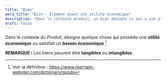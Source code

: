 ```yaml
---
title: "Bien"
meta_title: "Bien – Élément ayant une utilité économique"
description: "Dans le contexte produit, un bien désigne ce qui a une utilité économique ou répond à un besoin. Il peut être tangible (ex. : matériel) ou intangible (ex. : logiciel, service)."
draft: false
---
```


Dans le contexte du *Produit*, désigne quelque chose qui possède une **utilité économique** ou satisfait un **besoin économique** [^1]

**REMARQUE :** Les biens peuvent être **tangibles** ou **intangibles**

[^1]: Voir la définition : https://www.merriam-webster.com/dictionary/goods
